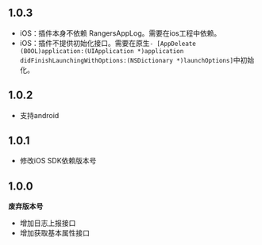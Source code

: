 ## 1.0.3

* iOS：插件本身不依赖 RangersAppLog。需要在ios工程中依赖。
* iOS：插件不提供初始化接口。需要在原生`- [AppDeleate (BOOL)application:(UIApplication *)application
    didFinishLaunchingWithOptions:(NSDictionary *)launchOptions]`中初始化。

## 1.0.2

* 支持android

## 1.0.1

* 修改iOS SDK依赖版本号

## 1.0.0

**废弃版本号**

* 增加日志上报接口
* 增加获取基本属性接口